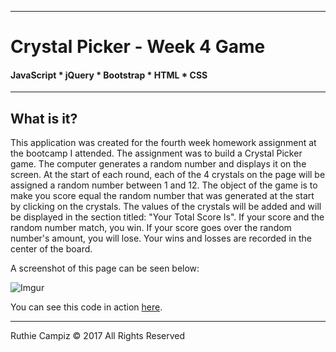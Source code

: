 -----------------------------------------
# Crystal Picker - Week 4 Game

#### JavaScript * jQuery * Bootstrap * HTML * CSS


-----------------------------------------


## What is it?

This application was created for the fourth week homework assignment at the bootcamp I attended. The assignment was to build a Crystal Picker game. The computer generates a random number and displays it on the screen. At the start of each round, each of the 4 crystals on the page will be assigned a random number between 1 and 12. The object of the game is to make you score equal the random number that was generated at the start by clicking on the crystals. The values of the crystals will be added and will be displayed in the section titled: "Your Total Score Is". If your score and the random number match, you win. If your score goes over the random number's amount, you will lose. Your wins and losses are recorded in the center of the board.

A screenshot of this page can be seen below:

![Imgur](https://i.imgur.com/yWVYjqA.png)

You can see this code in action [here](https://ruthieirl.github.io/week-4-game/).

- - -

Ruthie Campiz © 2017 All Rights Reserved